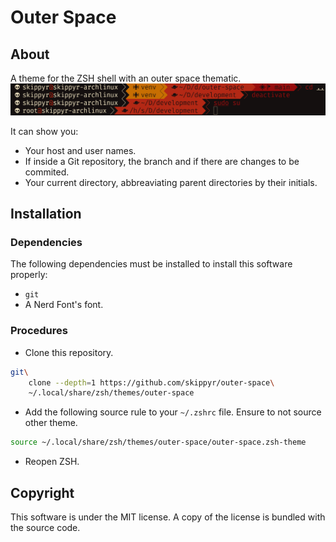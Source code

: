 # Outer Space
## About
A theme for the ZSH shell with an outer space thematic.
![](preview.png)

It can show you:
-   Your host and user names.
-   If inside a Git repository, the branch and if there are changes to be commited.
-   Your current directory, abbreaviating parent directories by their initials.

## Installation
### Dependencies
The following dependencies must be installed to install this software properly:
-   `git`
-   A Nerd Font's font.

### Procedures
-   Clone this repository.
```bash
git\
    clone --depth=1 https://github.com/skippyr/outer-space\
    ~/.local/share/zsh/themes/outer-space
```

-   Add the following source rule to your `~/.zshrc` file. Ensure to not source other theme.
```bash
source ~/.local/share/zsh/themes/outer-space/outer-space.zsh-theme
```

-   Reopen ZSH.

## Copyright
This software is under the MIT license. A copy of the license is bundled with the source code.
